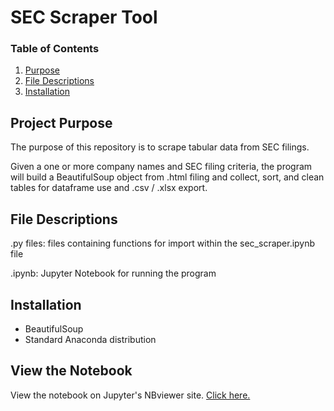 # SEC Scraper Tool

### Table of Contents

1. [Purpose](#motivation)
2. [File Descriptions](#files)
3. [Installation](#installation)

## Project Purpose<a name="motivation"></a>

The purpose of this repository is to scrape tabular data from SEC filings.

Given a one or more company names and SEC filing criteria, the program will build a BeautifulSoup object from .html filing and collect, sort, and clean tables for dataframe use and .csv / .xlsx export.


## File Descriptions <a name="files"></a>

.py files: files containing functions for import within the sec_scraper.ipynb file

.ipynb: Jupyter Notebook for running the program


## Installation <a name="installation"></a>

* BeautifulSoup
* Standard Anaconda distribution

## View the Notebook <a name="notebook"></a>

View the notebook on Jupyter's NBviewer site. [Click here.](https://nbviewer.jupyter.org/github/rovertm/sec_scraper/blob/master/sec_scraper_notebook.ipynb)


